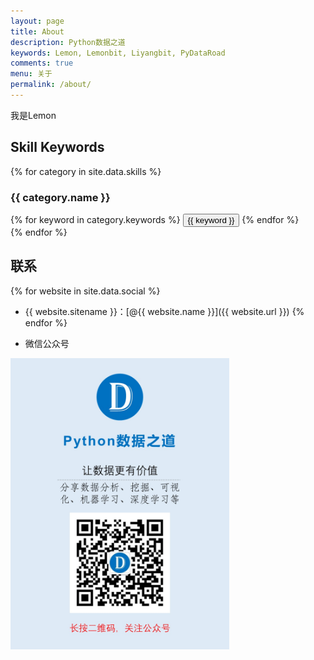 ```yaml
---
layout: page
title: About
description: Python数据之道
keywords: Lemon, Lemonbit, Liyangbit, PyDataRoad
comments: true
menu: 关于
permalink: /about/
---
```


我是Lemon



## Skill Keywords

{% for category in site.data.skills %}
### {{ category.name }}
<div class="btn-inline">
{% for keyword in category.keywords %}
<button class="btn btn-outline" type="button">{{ keyword }}</button>
{% endfor %}
</div>
{% endfor %}


## 联系

{% for website in site.data.social %}
* {{ website.sitename }}：[@{{ website.name }}]({{ website.url }})
{% endfor %}

* 微信公众号

<div><img src="../images/foot.jpg" width="350"/></div>